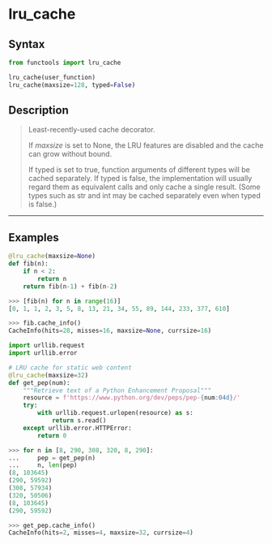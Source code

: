 # lru_cache

## Syntax

```python
from functools import lru_cache

lru_cache(user_function)
lru_cache(maxsize=128, typed=False)
```

## Description

> Least-recently-used cache decorator.
>
> If _maxsize_ is set to None, the LRU features are disabled and the cache
> can grow without bound.
>
> If typed is set to true, function arguments of different types will be
> cached separately. If typed is false, the implementation will usually
> regard them as equivalent calls and only cache a single result.
> (Some types such as str and int may be cached separately even when typed is false.)

---

## Examples

```python
@lru_cache(maxsize=None)
def fib(n):
    if n < 2:
        return n
    return fib(n-1) + fib(n-2)

>>> [fib(n) for n in range(16)]
[0, 1, 1, 2, 3, 5, 8, 13, 21, 34, 55, 89, 144, 233, 377, 610]

>>> fib.cache_info()
CacheInfo(hits=28, misses=16, maxsize=None, currsize=16)
```

```python
import urllib.request
import urllib.error

# LRU cache for static web content
@lru_cache(maxsize=32)
def get_pep(num):
    """Retrieve text of a Python Enhancement Proposal"""
    resource = f'https://www.python.org/dev/peps/pep-{num:04d}/'
    try:
        with urllib.request.urlopen(resource) as s:
            return s.read()
    except urllib.error.HTTPError:
        return 0

>>> for n in [8, 290, 308, 320, 8, 290]:
...     pep = get_pep(n)
...     n, len(pep)
(8, 103645)
(290, 59592)
(308, 57934)
(320, 50506)
(8, 103645)
(290, 59592)

>>> get_pep.cache_info()
CacheInfo(hits=2, misses=4, maxsize=32, currsize=4)
```
